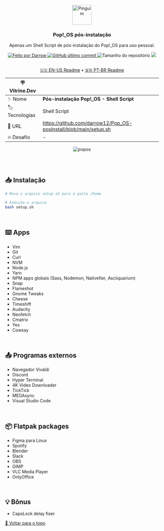 <div align="center" id="top">
  <!-- Logo & Basic info project -->
  <a href="https://github.com/darrow12/Pop_OS-posInstall/blob/main/setup.sh">
    <img src="https://user-images.githubusercontent.com/47289706/188736085-335d9db9-618e-4470-8826-598345698b11.png" alt="Pinguim" height="64"/>
  </a>
  
  <h3>Pop!_OS pós-instalação</h3>
  <p>Apenas um Shell Script de pós-instalação do Pop!_OS para uso pessoal.</p>
  
  <!-- Badges-->
  <a href="https://github.com/darrow12">
    <img src="https://img.shields.io/static/v1?label=Feito por&message=Darrow&color=6ACAD8&labelColor=000000&style=<STYLE>&logo=github" alt="Feito por Darrow">
  </a>

  <a href="https://github.com/darrow12/Pop_OS-posInstall/commits/main">
    <img alt="GitHub último commit" src="https://img.shields.io/github/last-commit/darrow12/Pop_OS-posInstall?label=Último commit&color=6ACAD8&labelColor=000000">
  </a>

  <img alt="Tamanho do repositório" src="https://img.shields.io/github/repo-size/darrow12/Pop_OS-posInstall?label=Tamanho do Repo&color=6ACAD8&labelColor=000000">
  <img src="https://img.shields.io/static/v1?label=Contribuições&message=abertas!&color=6ACAD8&labelColor=000000 alt="Contribuições abertas">
  
  <!-- Readme languages -->
  <br>
  <br>
  <p>
    <a href="README.md">🇺🇸 EN-US Readme</a> 
    • 
    <a href="README-pt.md">🇧🇷 PT-BR Readme</a>
  </p>

| :placard: Vitrine.Dev |     |
| -------------  | --- |
| :sparkles: Nome        | ****Pós-instalação Pop!_OS** - Shell Script**
| :label: Tecnologias | Shell Script
| :rocket: URL         | https://github.com/darrow12/Pop_OS-posInstall/blob/main/setup.sh
| :fire: Desafio     | -

<!-- Inserir imagem com a #vitrinedev ao final do link -->
![popos](https://user-images.githubusercontent.com/47289706/188706910-9762d089-45af-4425-a4b3-1b16f5cc5c7f.png#vitrinedev)
</div>


<br>
<br>

## 📥 Instalação
```bash
# Mova o arquivo setup.sh para a pasta /home

# Execute o arquivo
bash setup.sh
```
<br>



## ⌨️ Apps

- Vim
- Git
- Curl
- NVM
- Node.js
- Yarn
- NPM apps globais (Sass, Nodemon, Nativefier, Asciiquarium)
- Snap
- Flameshot
- Gnome Tweaks
- Cheese
- Timeshift
- Audacity
- Neofetch
- Cmatrix
- Yes
- Cowsay
<br>

## 📤 Programas externos

- Navegador Vivaldi
- Discord
- Hyper Terminal
- 4K Video Downloader
- TickTick
- MEGAsync
- Visual Studio Code
<br>

## 📦 Flatpak packages

- Figma para Linux
- Spotify
- Blender
- Slack
- OBS
- GIMP
- VLC Media Player
- OnlyOffice
<br>

## 💡 Bônus

- CapsLock delay fixer

 <a href='#top'>🔼 Voltar para o topo</a>
